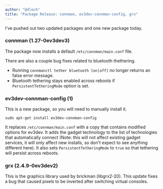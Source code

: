 ```yaml
---
author: "@dlech"
title: "Package Release: connman, ev3dev-connman-config, grx"
---
```


I've pushed out two updated packages and one new package today.

### connman (1.27-0ev3dev3)

The package now installs a default `/etc/connman/main.conf` file.

There are also a couple bug fixes related to bluetooth thethering.
* Running `connmanctl tether bluetooth [on|off]` no longer returns an false error message.
* Bluetooth tethering stays enabled across reboots if `PersistentTetheringMode` option is set.

### ev3dev-connman-config (1)

This is a new package, so you will need to manually install it.

    sudo apt-get install ev3dev-connman-config

It replaces `/etc/connman/main.conf` with a copy that contains modified options for ev3dev.
It adds the gadget technology to the list of technologies that automatically connect (Note:
this will not affect existing gadget services, it will only affect new installs, so don't
expect to see anything different here). It also sets `PersistentTetheringMode` to `true` so
that tethering will persist across reboots.

### grx (2.4.9-0ev3dev2)

This is the graphics library used by brickman (libgrx2-20). This update fixes a bug that caused
pixels to be inverted after switching virtual consoles.
